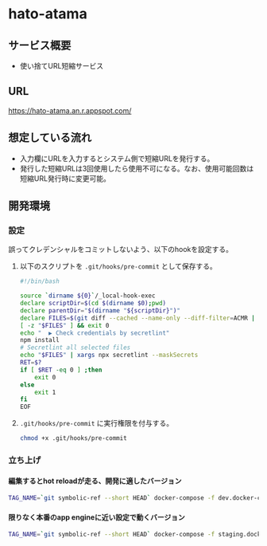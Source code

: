 # hato-atama

## サービス概要
- 使い捨てURL短縮サービス

## URL
<https://hato-atama.an.r.appspot.com/>

## 想定している流れ
- 入力欄にURLを入力するとシステム側で短縮URLを発行する。
- 発行した短縮URLは3回使用したら使用不可になる。なお、使用可能回数は短縮URL発行時に変更可能。

## 開発環境
### 設定
誤ってクレデンシャルをコミットしないよう、以下のhookを設定する。

1. 以下のスクリプトを `.git/hooks/pre-commit` として保存する。
    ```sh
    #!/bin/bash

    source `dirname ${0}`/_local-hook-exec
    declare scriptDir=$(cd $(dirname $0);pwd)
    declare parentDir="$(dirname "${scriptDir}")"
    declare FILES=$(git diff --cached --name-only --diff-filter=ACMR | sed 's| |\\ |g')
    [ -z "$FILES" ] && exit 0
    echo "  ▶ Check credentials by secretlint"
    npm install
    # Secretlint all selected files
    echo "$FILES" | xargs npx secretlint --maskSecrets
    RET=$?
    if [ $RET -eq 0 ] ;then
        exit 0
    else
        exit 1
    fi
    EOF
    ```
1. `.git/hooks/pre-commit` に実行権限を付与する。
    ```sh
    chmod +x .git/hooks/pre-commit
    ```

### 立ち上げ
#### 編集するとhot reloadが走る、開発に適したバージョン
```sh
TAG_NAME=`git symbolic-ref --short HEAD` docker-compose -f dev.docker-compose.yml up --build
```

#### 限りなく本番のapp engineに近い設定で動くバージョン
```sh
TAG_NAME=`git symbolic-ref --short HEAD` docker-compose -f staging.docker-compose.yml up --build
```
